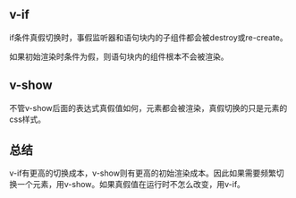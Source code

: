 ## v-if
if条件真假切换时，事假监听器和语句块内的子组件都会被destroy或re-create。

如果初始渲染时条件为假，则语句块内的组件根本不会被渲染。
## v-show
不管v-show后面的表达式真假值如何，元素都会被渲染，真假切换的只是元素的css样式。

## 总结
v-if有更高的切换成本，v-show则有更高的初始渲染成本。因此如果需要频繁切换一个元素，用v-show。如果真假值在运行时不怎么改变，用v-if。
